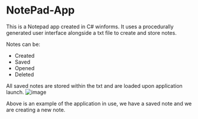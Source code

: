 # NotePad-App
This is a Notepad app created in C# winforms. It uses a procedurally generated user interface alongside a txt file to create and store notes.

Notes can be: 
- Created
- Saved
- Opened
- Deleted

All saved notes are stored within the txt and are loaded upon application launch. 
![image](https://github.com/Jackaboy50/NotePad-App/assets/119588287/dd2f91eb-5c5e-4322-8592-a6f6575c1881)

Above is an example of the application in use, we have a saved note and we are creating a new note.
